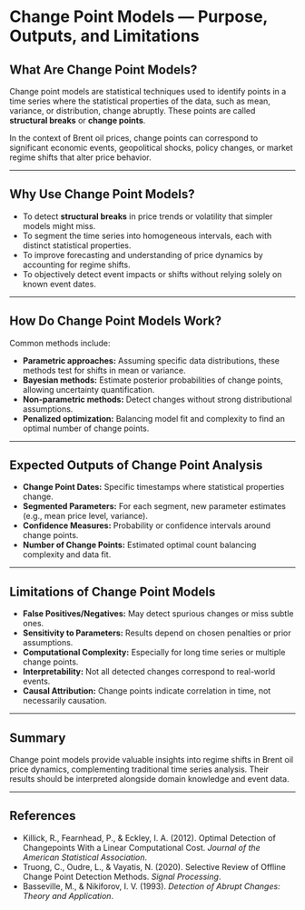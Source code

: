 # Change Point Models — Purpose, Outputs, and Limitations

## What Are Change Point Models?

Change point models are statistical techniques used to identify points in a time series where the statistical properties of the data, such as mean, variance, or distribution, change abruptly. These points are called **structural breaks** or **change points**.

In the context of Brent oil prices, change points can correspond to significant economic events, geopolitical shocks, policy changes, or market regime shifts that alter price behavior.

---

## Why Use Change Point Models?

- To detect **structural breaks** in price trends or volatility that simpler models might miss.
- To segment the time series into homogeneous intervals, each with distinct statistical properties.
- To improve forecasting and understanding of price dynamics by accounting for regime shifts.
- To objectively detect event impacts or shifts without relying solely on known event dates.

---

## How Do Change Point Models Work?

Common methods include:

- **Parametric approaches:** Assuming specific data distributions, these methods test for shifts in mean or variance.
- **Bayesian methods:** Estimate posterior probabilities of change points, allowing uncertainty quantification.
- **Non-parametric methods:** Detect changes without strong distributional assumptions.
- **Penalized optimization:** Balancing model fit and complexity to find an optimal number of change points.

---

## Expected Outputs of Change Point Analysis

- **Change Point Dates:** Specific timestamps where statistical properties change.
- **Segmented Parameters:** For each segment, new parameter estimates (e.g., mean price level, variance).
- **Confidence Measures:** Probability or confidence intervals around change points.
- **Number of Change Points:** Estimated optimal count balancing complexity and data fit.

---

## Limitations of Change Point Models

- **False Positives/Negatives:** May detect spurious changes or miss subtle ones.
- **Sensitivity to Parameters:** Results depend on chosen penalties or prior assumptions.
- **Computational Complexity:** Especially for long time series or multiple change points.
- **Interpretability:** Not all detected changes correspond to real-world events.
- **Causal Attribution:** Change points indicate correlation in time, not necessarily causation.

---

## Summary

Change point models provide valuable insights into regime shifts in Brent oil price dynamics, complementing traditional time series analysis. Their results should be interpreted alongside domain knowledge and event data.

---

## References

- Killick, R., Fearnhead, P., & Eckley, I. A. (2012). Optimal Detection of Changepoints With a Linear Computational Cost. *Journal of the American Statistical Association*.
- Truong, C., Oudre, L., & Vayatis, N. (2020). Selective Review of Offline Change Point Detection Methods. *Signal Processing*.
- Basseville, M., & Nikiforov, I. V. (1993). *Detection of Abrupt Changes: Theory and Application*.
